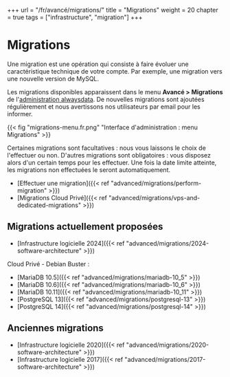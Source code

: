+++
url = "/fr/avancé/migrations/"
title = "Migrations"
weight = 20
chapter = true
tags = ["infrastructure", "migration"]
+++

# Migrations

Une migration est une opération qui consiste à faire évoluer une caractéristique technique de votre compte. Par exemple, une migration vers une nouvelle version de MySQL.

Les migrations disponibles apparaissent dans le menu **Avancé > Migrations** de l'[administration alwaysdata](https://admin.alwaysdata.com). De nouvelles migrations sont ajoutées régulièrement et nous avertissons nos utilisateurs par email pour les informer.

{{< fig "migrations-menu.fr.png" "Interface d'administration : menu Migrations" >}}

Certaines migrations sont facultatives : nous vous laissons le choix de l'effectuer ou non. D'autres migrations sont obligatoires : vous disposez alors d'un certain temps pour les effectuer. Une fois la date limite atteinte, les migrations non effectuées le seront automatiquement.


- [Effectuer une migration]({{< ref "advanced/migrations/perform-migration" >}})
- [Migrations Cloud Privé]({{< ref "advanced/migrations/vps-and-dedicated-migrations" >}})


## Migrations actuellement proposées

* [Infrastructure logicielle 2024]({{< ref "advanced/migrations/2024-software-architecture" >}})

Cloud Privé - Debian Buster :

- [MariaDB 10.5]({{< ref "advanced/migrations/mariadb-10_5" >}})
- [MariaDB 10.6]({{< ref "advanced/migrations/mariadb-10_6" >}})
- [MariaDB 10.11]({{< ref "advanced/migrations/mariadb-10_11" >}})
- [PostgreSQL 13]({{< ref "advanced/migrations/postgresql-13" >}})
- [PostgreSQL 14]({{< ref "advanced/migrations/postgresql-14" >}})

## Anciennes migrations

* [Infrastructure logicielle 2020]({{< ref "advanced/migrations/2020-software-architecture" >}})
* [Infrastructure logicielle 2017]({{< ref "advanced/migrations/2017-software-architecture" >}})
